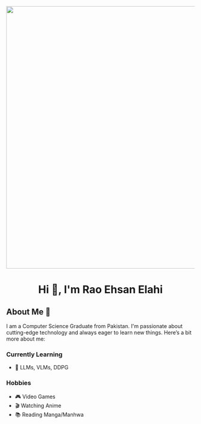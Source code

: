 <div id="header1" align="center">
  <img src="https://github.com/mayankchaudhary26/Cool-Readme-ideas/blob/master/data/multi-screen.gif" width="700"/>
</div>
<h1 align="center">Hi 👋, I'm Rao Ehsan Elahi</h1>

## About Me 💬

I am a Computer Science Graduate from Pakistan. I'm passionate about cutting-edge technology and always eager to learn new things. Here’s a bit more about me:

### Currently Learning
- 🌟 LLMs, VLMs, DDPG

### Hobbies
- 🎮 Video Games
- 🎬 Watching Anime
- 📚 Reading Manga/Manhwa

</br>

